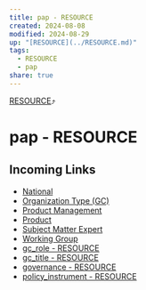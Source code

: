 ```yaml
---
title: pap - RESOURCE
created: 2024-08-08
modified: 2024-08-29
up: "[RESOURCE](../RESOURCE.md)"
tags:
  - RESOURCE
  - pap
share: true
---
```

[RESOURCE](../RESOURCE.md)⤴️
# pap - RESOURCE
## Incoming Links
- [National](../National.md)
- [Organization Type (GC)](../Organization%20Type%20(GC).md)
- [Product Management](../Product%20Management.md)
- [Product](./Product.md)
- [Subject Matter Expert](../Subject%20Matter%20Expert.md)
- [Working Group](../Working%20Group.md)
- [gc_role - RESOURCE](../gc_role%20-%20RESOURCE.md)
- [gc_title - RESOURCE](../gc_title%20-%20RESOURCE.md)
- [governance - RESOURCE](../governance%20-%20RESOURCE.md)
- [policy_instrument - RESOURCE](../policy_instrument%20-%20RESOURCE.md)

